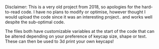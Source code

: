 Disclaimer: This is a very old project from 2018, so apologies for the hard-to-read code. I have no plans to modify or optimise, however thought I would upload the code since it was an interesting project.. and works well despite the sub-optimal code.

The files both have customizable variables at the start of the code that can be altered depending on your preference of keycap size, shape or text. These can then be used to 3d print your own keycaps! 
